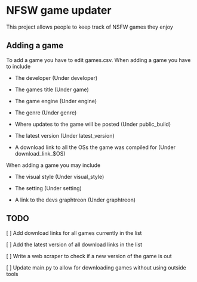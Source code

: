 # NFSW game updater

This project allows people to keep track of NSFW games they enjoy

## Adding a game

To add a game you have to edit games.csv. When adding a game you have to include 

* The developer (Under developer)

* The games title (Under game)

* The game engine (Under engine)

* The genre (Under genre)

* Where updates to the game will be posted (Under public_build)

* The latest version (Under latest_version)

* A download link to all the OSs the game was compiled for (Under download_link_$OS)

When adding a game you may include

* The visual style (Under visual_style)

* The setting (Under setting)

* A link to the devs graphtreon (Under graphtreon)

## TODO

[ ] Add download links for all games currently in the list

[ ] Add the latest version of all download links in the list

[ ] Write a web scraper to check if a new version of the game is out 

[ ] Update main.py to allow for downloading games without using outside tools